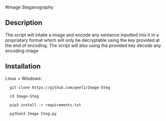 #Image Steganography  

## Description 
The script will intake a image and encode any sentance inputted into it in a propriatary format which will only be decryptable using the key provided at the end of encoding. The script will also using the provided key decode any encoding image 

## Installation 
Linux + Windows:
```
  git clone https://github.com/peel1/Image-Steg
  
  cd Image-Steg
  
  pip3 install -r requirements.txt
  
  python3 Image Steg.py
  
 ```

